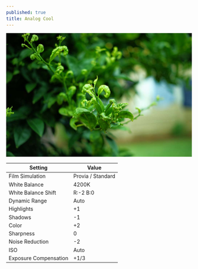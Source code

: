 ```yaml
---
published: true
title: Analog Cool
---
```


![](/content/photography/images/fuji-analog-cool.jpg)

| Setting               | Value             |
| --------------------- | ----------------- |
| Film Simulation       | Provia / Standard |
| White Balance         | 4200K             |
| White Balance Shift   | R:-2 B:0          |
| Dynamic Range         | Auto              |
| Highlights            | +1                |
| Shadows               | -1                |
| Color                 | +2                |
| Sharpness             | 0                 |
| Noise Reduction       | -2                |
| ISO                   | Auto              |
| Exposure Compensation | +1/3              |
